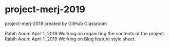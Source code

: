 # project-merj-2019
project-merj-2019 created by GitHub Classroom

Rabih Aoun: April 1, 2019 Working on organizing the contents of the project.
Rabih Aoun: April 1, 2019 Working on Blog feature style sheet.